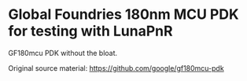 # Global Foundries 180nm MCU PDK for testing with LunaPnR

GF180mcu PDK without the bloat.

Original source material: https://github.com/google/gf180mcu-pdk
